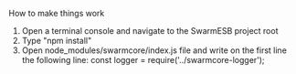 How to make things work

1. Open a terminal console and navigate to the SwarmESB project root
2. Type "npm install"
3. Open node_modules/swarmcore/index.js file and write on the first line the following line:
   const logger = require('../swarmcore-logger');
